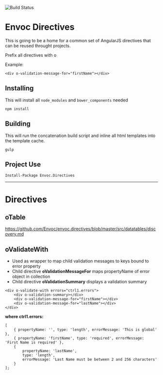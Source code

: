![Build Status](https://api.travis-ci.org/Envoc/envoc.directives.svg)

Envoc Directives
====

This is going to be a home for a common set of AngularJS
directives that can be reused throught projects.

Prefix all directives with o

Example:

```
<div o-validation-message-for="firstName"></div>
```

Installing
----

This will install all `node_modules` and `bower_components` needed

`
npm install
`

Building
----

This will run the concatenation build script and inline all html templates
into the template cache.

`
gulp
`

Project Use
----

`Install-Package Envoc.Directives`

*****

Directives
====

oTable
----

https://github.com/Envoc/envoc.directives/blob/master/src/datatables/discovery.md

oValidateWith
----

* Used as wrapper to map child validation messages to keys bound to error property
* Child directive __oValidationMessageFor__ maps propertyName of error object in collection
* Child directive __oValidationSummary__ displays a validation summary

```
<div o-validate-with errors="ctrl1.errors">
	<div o-validation-summary></div>
    <div o-validation-message-for="firstName"></div>
    <div o-validation-message-for="lastName"></div>
</div>
```

__where ctrl1.errors:__

```
[
    { propertyName: '', type: 'length', errorMessage: 'This is global' },
    { propertyName: 'firstName', type: 'required', errorMessage: 'First Name is required' },
    { 
        propertyName: 'lastName', 
        type: 'length', 
        errorMessage: 'Last Name must be between 2 and 256 characters' 
    }
];

```